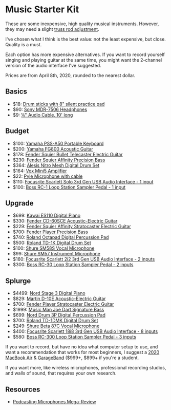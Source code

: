 # Music Starter Kit

These are some inexpensive, high quality musical instruments. However, they may need a slight [truss rod adjustment](https://www.youtube.com/channel/UCdr6rJVSSx54ByuY5U2ohTQ "StewMac's guitar repair YouTube channel").

I've chosen what I think is the best value: not the least expensive, but close. Quality is a must.

Each option has more expensive alternatives. If you want to record yourself singing and playing guitar at the same time, you might want the 2-channel version of the audio interface I've suggested.

Prices are from April 8th, 2020, rounded to the nearest dollar.

## Basics
- $18: [Drum sticks with 8" silent practice pad](https://smile.amazon.com/dp/B07W6NXZ15)
- $90: [Sony MDR-7506 Headphones](https://smile.amazon.com/dp/B000AJIF4E)
- $9: [¼" Audio Cable, 10' long](https://smile.amazon.com/dp/B000068NW5)

## Budget
- $100: [Yamaha PSS-A50 Portable Keyboard](https://smile.amazon.com/dp/B07ZKY4J1G)
- $200: [Yamaha FG800 Acoustic Guitar](https://smile.amazon.com/dp/B01C92QHLC)
- $178: [Fender Squier Bullet Telecaster Electric Guitar](https://smile.amazon.com/dp/B07TFR8XBR)
- $230: [Fender Squier Affinity Precision Bass](https://smile.amazon.com/dp/B07B6PZG4L)
- $364: [Alesis Nitro Mesh Digital Drum Set](https://smile.amazon.com/dp/B07BW1XJGP)
- $164: [Vox Mini5 Amplifier](https://smile.amazon.com/dp/B00CD2PQKW)
- $22: [Pyle Microphone with cable](https://smile.amazon.com/dp/B01B1JHEX4)
- $110: [Focusrite Scarlett Solo 3rd Gen USB Audio Interface - 1 input](https://smile.amazon.com/dp/B07QR6Z1JB)
- $100: [Boss RC-1 Loop Station Sampler Pedal - 1 input](https://smile.amazon.com/dp/B00OB7K46I)

## Upgrade
- $699: [Kawai ES110 Digital Piano](https://smile.amazon.com/dp/B01N7WBESD)
- $330: [Fender CD-60SCE Acoustic-Electric Guitar](https://smile.amazon.com/dp/B07F39CHRZ)
- $229: [Fender Squier Affinity Stratocaster Electric Guitar](https://smile.amazon.com/dp/B07FYKN2RJ)
- $700: [Fender Player Precision Bass](https://smile.amazon.com/dp/B07CTW4T7B)
- $740: [Roland Octapad Digital Percussion Pad](https://smile.amazon.com/dp/B0089KQQNI)
- $500: [Roland TD-1K Digital Drum Set](https://smile.amazon.com/dp/B00OZNYIQA)
- $100: [Shure SM58S Vocal Microphone](https://smile.amazon.com/dp/B0000AQRSU)
- $99: [Shure SM57 Instrument Microphone](https://smile.amazon.com/dp/B000CZ0R3S)
- $160: [Focusrite Scarlett 2i2 3rd Gen USB Audio Interface - 2 inputs](https://smile.amazon.com/dp/B07QR73T66)
- $300: [Boss RC-30 Loop Station Sampler Pedal - 2 inputs](https://smile.amazon.com/dp/B004J24YZ2)

## Splurge
- $4499: [Nord Stage 3 Digital Piano](https://smile.amazon.com/dp/B07LGD741N)
- $829: [Martin D-10E Acoustic-Electric Guitar](https://smile.amazon.com/dp/B07MWY9JXR)
- $700: [Fender Player Stratocaster Electric Guitar](https://smile.amazon.com/dp/B07CTX2F5F)
- $1999: [Music Man Joe Dart Signature Bass](https://www.music-man.com/instruments/basses/joe-dart)
- $699: [Nord Drum 3P Digital Percussion Pad](https://smile.amazon.com/dp/B01G7EFJ3U)
- $700: [Roland TD-1DMK Digital Drum Set](https://smile.amazon.com/dp/B07HC2ZMN4)
- $249: [Shure Beta 87C Vocal Microphone](https://smile.amazon.com/dp/B0002DVKZO)
- $400: [Focusrite Scarlett 18i8 3rd Gen USB Audio Interface - 8 inputs](https://smile.amazon.com/dp/B07QQ2YTHN)
- $580: [Boss RC-300 Loop Station Sampler Pedal - 3 inputs](https://smile.amazon.com/dp/B005P4NVJI)

If you want to record, but have no idea what computer setup to use, and want a recommendation that works for most beginners, I suggest a [2020 MacBook Air](https://www.apple.com/macbook-air/) & [GarageBand](https://www.apple.com/mac/garageband/) ($999+, $899+ if you're a student.

If you want more, like wireless microphones, professional recording studios, and walls of sound, that requires your own research.

## Resources
- [Podcasting Microphones Mega-Review](https://marco.org/podcasting-microphones)
